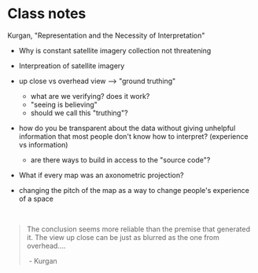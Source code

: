 # Class notes

Kurgan, "Representation and the Necessity of Interpretation"

- Why is constant satellite imagery collection not threatening

- Interpreation of satellite imagery

- up close vs overhead view —> "ground truthing"

  - what are we verifying? does it work?
  - "seeing is believing"
  - should we call this "truthing"?

- how do you be transparent about the data without giving unhelpful information that most people don't know how to interpret? (experience vs information)

  - are there ways to build in access to the "source code"?

- What if every map was an axonometric projection?

- changing the pitch of the map as a way to change people's experience of a space

  ​

> The conclusion seems more reliable than the premise that generated it. The view up close can be just as blurred as the one from overhead….	
>
> ​		- Kurgan
>
> 